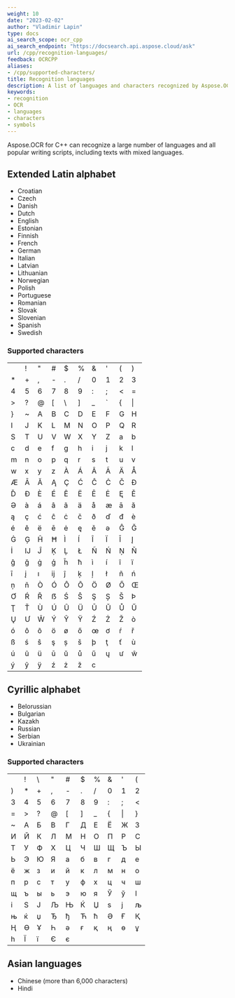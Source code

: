 ```yaml
---
weight: 10
date: "2023-02-02"
author: "Vladimir Lapin"
type: docs
ai_search_scope: ocr_cpp
ai_search_endpoint: "https://docsearch.api.aspose.cloud/ask"
url: /cpp/recognition-languages/
feedback: OCRCPP
aliases:
- /cpp/supported-characters/
title: Recognition languages
description: A list of languages and characters recognized by Aspose.OCR for C++.
keywords:
- recognition
- OCR
- languages
- characters
- symbols
---
```


Aspose.OCR for C++ can recognize a large number of languages and all popular writing scripts, including texts with mixed languages.

## Extended Latin alphabet

- Croatian
- Czech
- Danish
- Dutch
- English
- Estonian
- Finnish
- French
- German
- Italian
- Latvian
- Lithuanian
- Norwegian
- Polish
- Portuguese
- Romanian
- Slovak
- Slovenian
- Spanish
- Swedish

### Supported characters

|       |       |       |       |       |       |       |       |       |       |
| ----- | ----- | ----- | ----- | ----- | ----- | ----- | ----- | ----- | ----- |
|       |   !   |   "   |   #   |   $   |   %   |   &   |   '   |   (   |   )   |
|   *   |   +   |   ,   |   -   |   .   |   /   |   0   |   1   |   2   |   3   |
|   4   |   5   |   6   |   7   |   8   |   9   |   :   |   ;   |   <   |   =   |
|   >   |   ?   |   @   |   [   |   \   |   ]   |   _   |  \`   |   {   |  \|   |
|   }   |   ~   |   A   |   B   |   C   |   D   |   E   |   F   |   G   |   H   |
|   I   |   J   |   K   |   L   |   M   |   N   |   O   |   P   |   Q   |   R   |
|   S   |   T   |   U   |   V   |   W   |   X   |   Y   |   Z   |   a   |   b   |
|   c   |   d   |   e   |   f   |   g   |   h   |   i   |   j   |   k   |   l   |
|   m   |   n   |   o   |   p   |   q   |   r   |   s   |   t   |   u   |   v   |
|   w   |   x   |   y   |   z   |   À   |   Á   |   Â   |   Ã   |   Ä   |   Å   |
|   Æ   |   Ā   |   Ă   |   Ą   |   Ç   |   Ć   |   Ĉ   |   Ċ   |   Č   |   Ð   |
|   Ď   |   Đ   |   È   |   É   |   Ê   |   Ë   |   Ē   |   Ė   |   Ę   |   Ě   |
|   Ə   |   à   |   á   |   â   |   ã   |   ä   |   å   |   æ   |   ā   |   ă   |
|   ą   |   ç   |   ć   |   ĉ   |   ċ   |   č   |   ð   |   ď   |   đ   |   è   |
|   é   |   ê   |   ë   |   ē   |   ė   |   ę   |   ě   |   ə   |   Ĝ   |   Ğ   |
|   Ġ   |   Ģ   |   Ĥ   |   Ħ   |   Ì   |   Í   |   Î   |   Ï   |   Ī   |   Į   |
|   İ   |   Ĳ   |   Ĵ   |   Ķ   |   Ļ   |   Ł   |   Ñ   |   Ń   |   Ņ   |   Ň   |
|   ĝ   |   ğ   |   ġ   |   ģ   |   ĥ   |   ħ   |   ì   |   í   |   î   |   ï   |
|   ī   |   į   |   ı   |   ĳ   |   ĵ   |   ķ   |   ļ   |   ł   |   ñ   |   ń   |
|   ņ   |   ň   |   Ò   |   Ó   |   Ô   |   Õ   |   Ö   |   Ø   |   Ő   |   Œ   |
|   Ơ   |   Ŕ   |   Ř   |   ẞ   |   Ś   |   Ŝ   |   Ş   |   Ș   |   Š   |   Þ   |
|   Ţ   |   Ť   |   Ù   |   Ú   |   Û   |   Ü   |   Ū   |   Ŭ   |   Ů   |   Ű   |
|   Ų   |   Ư   |   Ŵ   |   Ý   |   Ŷ   |   Ÿ   |   Ź   |   Ż   |   Ž   |   ò   |
|   ó   |   ô   |   õ   |   ö   |   ø   |   ő   |   œ   |   ơ   |   ŕ   |   ř   |
|   ß   |   ś   |   ŝ   |   ş   |   ș   |   š   |   þ   |   ţ   |   ť   |   ù   |
|   ú   |   û   |   ü   |   ū   |   ŭ   |   ů   |   ű   |   ų   |   ư   |   ŵ   |
|   ý   |   ŷ   |   ÿ   |   ź   |   ż   |   ž   |   c   |

## Cyrillic alphabet

- Belorussian
- Bulgarian
- Kazakh
- Russian
- Serbian
- Ukrainian

### Supported characters

|       |       |       |       |       |       |       |       |       |       |
| ----- | ----- | ----- | ----- | ----- | ----- | ----- | ----- | ----- | ----- |
|       |   !   |   \   |   "   |   #   |   $   |   %   |   &   |   '   |   (   |
|   )   |   *   |   +   |   ,   |   -   |   .   |   /   |   0   |   1   |   2   |
|   3   |   4   |   5   |   6   |   7   |   8   |   9   |   :   |   ;   |   <   |
|   =   |   >   |   ?   |   @   |   [   |   ]   |   _   |   {   |  \|   |   }   |
|   ~   |   А   |   Б   |   В   |   Г   |   Д   |   Е   |   Ё   |   Ж   |   З   |
|   И   |   Й   |   К   |   Л   |   М   |   Н   |   О   |   П   |   Р   |   С   |
|   Т   |   У   |   Ф   |   Х   |   Ц   |   Ч   |   Ш   |   Щ   |   Ъ   |   Ы   |
|   Ь   |   Э   |   Ю   |   Я   |   а   |   б   |   в   |   г   |   д   |   е   |
|   ё   |   ж   |   з   |   и   |   й   |   к   |   л   |   м   |   н   |   о   |
|   п   |   р   |   с   |   т   |   у   |   ф   |   х   |   ц   |   ч   |   ш   |
|   щ   |   ъ   |   ы   |   ь   |   э   |   ю   |   я   |   Ў   |   ў   |   І   |
|   і   |   Ѕ   |   Ј   |   Љ   |   Њ   |   Ќ   |   Џ   |   ѕ   |   ј   |   љ   |
|   њ   |   ќ   |   џ   |   Ђ   |   ђ   |   Ћ   |   ћ   |   Ә   |   Ғ   |   Қ   |
|   Ң   |   Ө   |   Ұ   |   Һ   |   ә   |   ғ   |   қ   |   ң   |   ө   |   ұ   |
|   һ   |   Ї   |   ї   |   Є   |   є   |

## Asian languages

- Chinese (more than 6,000 characters)
- Hindi
